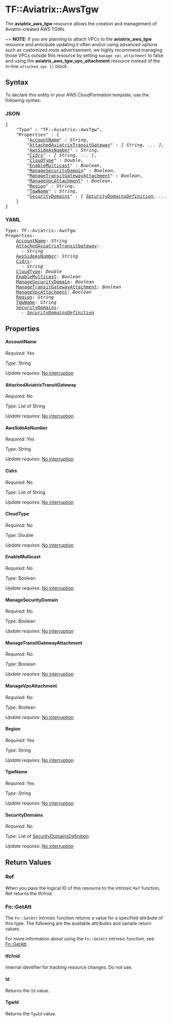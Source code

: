 # TF::Aviatrix::AwsTgw

The **aviatrix_aws_tgw** resource allows the creation and management of Aviatrix-created AWS TGWs.

~> **NOTE:** If you are planning to attach VPCs to the **aviatrix_aws_tgw** resource and anticipate updating it often and/or using advanced options such as customized route advertisement, we highly recommend managing those VPCs outside this resource by setting `manage_vpc_attachment` to false and using the **aviatrix_aws_tgw_vpc_attachment** resource instead of the in-line `attached_vpc {}` block.

## Syntax

To declare this entity in your AWS CloudFormation template, use the following syntax:

### JSON

<pre>
{
    "Type" : "TF::Aviatrix::AwsTgw",
    "Properties" : {
        "<a href="#accountname" title="AccountName">AccountName</a>" : <i>String</i>,
        "<a href="#attachedaviatrixtransitgateway" title="AttachedAviatrixTransitGateway">AttachedAviatrixTransitGateway</a>" : <i>[ String, ... ]</i>,
        "<a href="#awssideasnumber" title="AwsSideAsNumber">AwsSideAsNumber</a>" : <i>String</i>,
        "<a href="#cidrs" title="Cidrs">Cidrs</a>" : <i>[ String, ... ]</i>,
        "<a href="#cloudtype" title="CloudType">CloudType</a>" : <i>Double</i>,
        "<a href="#enablemulticast" title="EnableMulticast">EnableMulticast</a>" : <i>Boolean</i>,
        "<a href="#managesecuritydomain" title="ManageSecurityDomain">ManageSecurityDomain</a>" : <i>Boolean</i>,
        "<a href="#managetransitgatewayattachment" title="ManageTransitGatewayAttachment">ManageTransitGatewayAttachment</a>" : <i>Boolean</i>,
        "<a href="#managevpcattachment" title="ManageVpcAttachment">ManageVpcAttachment</a>" : <i>Boolean</i>,
        "<a href="#region" title="Region">Region</a>" : <i>String</i>,
        "<a href="#tgwname" title="TgwName">TgwName</a>" : <i>String</i>,
        "<a href="#securitydomains" title="SecurityDomains">SecurityDomains</a>" : <i>[ <a href="securitydomainsdefinition.md">SecurityDomainsDefinition</a>, ... ]</i>
    }
}
</pre>

### YAML

<pre>
Type: TF::Aviatrix::AwsTgw
Properties:
    <a href="#accountname" title="AccountName">AccountName</a>: <i>String</i>
    <a href="#attachedaviatrixtransitgateway" title="AttachedAviatrixTransitGateway">AttachedAviatrixTransitGateway</a>: <i>
      - String</i>
    <a href="#awssideasnumber" title="AwsSideAsNumber">AwsSideAsNumber</a>: <i>String</i>
    <a href="#cidrs" title="Cidrs">Cidrs</a>: <i>
      - String</i>
    <a href="#cloudtype" title="CloudType">CloudType</a>: <i>Double</i>
    <a href="#enablemulticast" title="EnableMulticast">EnableMulticast</a>: <i>Boolean</i>
    <a href="#managesecuritydomain" title="ManageSecurityDomain">ManageSecurityDomain</a>: <i>Boolean</i>
    <a href="#managetransitgatewayattachment" title="ManageTransitGatewayAttachment">ManageTransitGatewayAttachment</a>: <i>Boolean</i>
    <a href="#managevpcattachment" title="ManageVpcAttachment">ManageVpcAttachment</a>: <i>Boolean</i>
    <a href="#region" title="Region">Region</a>: <i>String</i>
    <a href="#tgwname" title="TgwName">TgwName</a>: <i>String</i>
    <a href="#securitydomains" title="SecurityDomains">SecurityDomains</a>: <i>
      - <a href="securitydomainsdefinition.md">SecurityDomainsDefinition</a></i>
</pre>

## Properties

#### AccountName

_Required_: Yes

_Type_: String

_Update requires_: [No interruption](https://docs.aws.amazon.com/AWSCloudFormation/latest/UserGuide/using-cfn-updating-stacks-update-behaviors.html#update-no-interrupt)

#### AttachedAviatrixTransitGateway

_Required_: No

_Type_: List of String

_Update requires_: [No interruption](https://docs.aws.amazon.com/AWSCloudFormation/latest/UserGuide/using-cfn-updating-stacks-update-behaviors.html#update-no-interrupt)

#### AwsSideAsNumber

_Required_: Yes

_Type_: String

_Update requires_: [No interruption](https://docs.aws.amazon.com/AWSCloudFormation/latest/UserGuide/using-cfn-updating-stacks-update-behaviors.html#update-no-interrupt)

#### Cidrs

_Required_: No

_Type_: List of String

_Update requires_: [No interruption](https://docs.aws.amazon.com/AWSCloudFormation/latest/UserGuide/using-cfn-updating-stacks-update-behaviors.html#update-no-interrupt)

#### CloudType

_Required_: No

_Type_: Double

_Update requires_: [No interruption](https://docs.aws.amazon.com/AWSCloudFormation/latest/UserGuide/using-cfn-updating-stacks-update-behaviors.html#update-no-interrupt)

#### EnableMulticast

_Required_: No

_Type_: Boolean

_Update requires_: [No interruption](https://docs.aws.amazon.com/AWSCloudFormation/latest/UserGuide/using-cfn-updating-stacks-update-behaviors.html#update-no-interrupt)

#### ManageSecurityDomain

_Required_: No

_Type_: Boolean

_Update requires_: [No interruption](https://docs.aws.amazon.com/AWSCloudFormation/latest/UserGuide/using-cfn-updating-stacks-update-behaviors.html#update-no-interrupt)

#### ManageTransitGatewayAttachment

_Required_: No

_Type_: Boolean

_Update requires_: [No interruption](https://docs.aws.amazon.com/AWSCloudFormation/latest/UserGuide/using-cfn-updating-stacks-update-behaviors.html#update-no-interrupt)

#### ManageVpcAttachment

_Required_: No

_Type_: Boolean

_Update requires_: [No interruption](https://docs.aws.amazon.com/AWSCloudFormation/latest/UserGuide/using-cfn-updating-stacks-update-behaviors.html#update-no-interrupt)

#### Region

_Required_: Yes

_Type_: String

_Update requires_: [No interruption](https://docs.aws.amazon.com/AWSCloudFormation/latest/UserGuide/using-cfn-updating-stacks-update-behaviors.html#update-no-interrupt)

#### TgwName

_Required_: Yes

_Type_: String

_Update requires_: [No interruption](https://docs.aws.amazon.com/AWSCloudFormation/latest/UserGuide/using-cfn-updating-stacks-update-behaviors.html#update-no-interrupt)

#### SecurityDomains

_Required_: No

_Type_: List of <a href="securitydomainsdefinition.md">SecurityDomainsDefinition</a>

_Update requires_: [No interruption](https://docs.aws.amazon.com/AWSCloudFormation/latest/UserGuide/using-cfn-updating-stacks-update-behaviors.html#update-no-interrupt)

## Return Values

### Ref

When you pass the logical ID of this resource to the intrinsic `Ref` function, Ref returns the tfcfnid.

### Fn::GetAtt

The `Fn::GetAtt` intrinsic function returns a value for a specified attribute of this type. The following are the available attributes and sample return values.

For more information about using the `Fn::GetAtt` intrinsic function, see [Fn::GetAtt](https://docs.aws.amazon.com/AWSCloudFormation/latest/UserGuide/intrinsic-function-reference-getatt.html).

#### tfcfnid

Internal identifier for tracking resource changes. Do not use.

#### Id

Returns the <code>Id</code> value.

#### TgwId

Returns the <code>TgwId</code> value.

